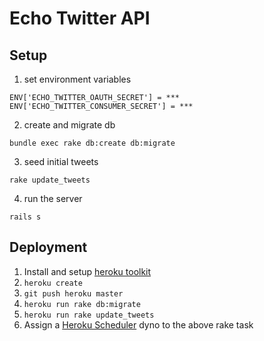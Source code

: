 Echo Twitter API
================

Setup
-----

1. set environment variables

`ENV['ECHO_TWITTER_OAUTH_SECRET'] = ***`
`ENV['ECHO_TWITTER_CONSUMER_SECRET'] = ***`

2. create and migrate db

`bundle exec rake db:create db:migrate`

3. seed initial tweets

`rake update_tweets`

4. run the server

`rails s`


Deployment
----------

1. Install and setup [heroku toolkit](https://toolbelt.heroku.com/)
2. `heroku create`
3. `git push heroku master`
4. `heroku run rake db:migrate`
5. `heroku run rake update_tweets`
6. Assign a [Heroku Scheduler](https://elements.heroku.com/addons/scheduler) dyno to the above rake task